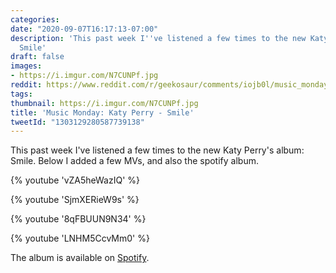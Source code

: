 ```yaml
---
categories: 
date: "2020-09-07T16:17:13-07:00"
description: 'This past week I''ve listened a few times to the new Katy Perry''s album:
  Smile'
draft: false
images:
- https://i.imgur.com/N7CUNPf.jpg
reddit: https://www.reddit.com/r/geekosaur/comments/iojb0l/music_monday_katy_perry_smile/
tags:
thumbnail: https://i.imgur.com/N7CUNPf.jpg
title: 'Music Monday: Katy Perry - Smile'
tweetId: "1303129280587739138"
---
```


This past week I've listened a few times to the new Katy Perry's album: Smile. Below I added a few MVs, and also the spotify album.

<!--more-->

{% youtube 'vZA5heWazIQ' %}  

{% youtube 'SjmXERieW9s' %}  

{% youtube '8qFBUUN9N34' %}  

{% youtube 'LNHM5CcvMm0' %}  

The album is available on [Spotify](https://open.spotify.com/album/47zMF6LrXQ8odi6Xv1unC0).
